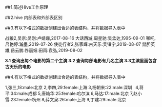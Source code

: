 ##1.简述Hive工作原理

##2.hive 内部表和外部表区别

##3.有以下格式的数据创建出合适的表结构，并将数据导入表中

战狼2,吴京:吴刚:卢婧姗,2017-08-16
大话西游,周星驰:吴孟达,1995-09-01
哪吒,吕艳婷:瀚墨,2019-07-26
使徒行者2,张家辉:古天乐:吴镇宇,2019-08-07
鼠胆英雄,岳云鹏:佟丽娅:田雨:袁弘,2019-08-02

**3.1 查询出每个电影的第二个主演**
**3.2 查询每部电影有几名主演**
**3.3主演里面包含古天乐的电影**

##4.有以下格式的数据创建出合适的表结构，并将数据导入表中

1,张三,18:male:北京
2,李四,29:female:上海
3,杨朝来:22:male:深圳 
4,蒋平:34:male:成都
5,唐灿华:25:female:哈尔滨
6,马达:17:male:北京
7,赵小雪:23:female:杭州
8,薛文泉:26:male:上海
9,丁建:29:male:北京

